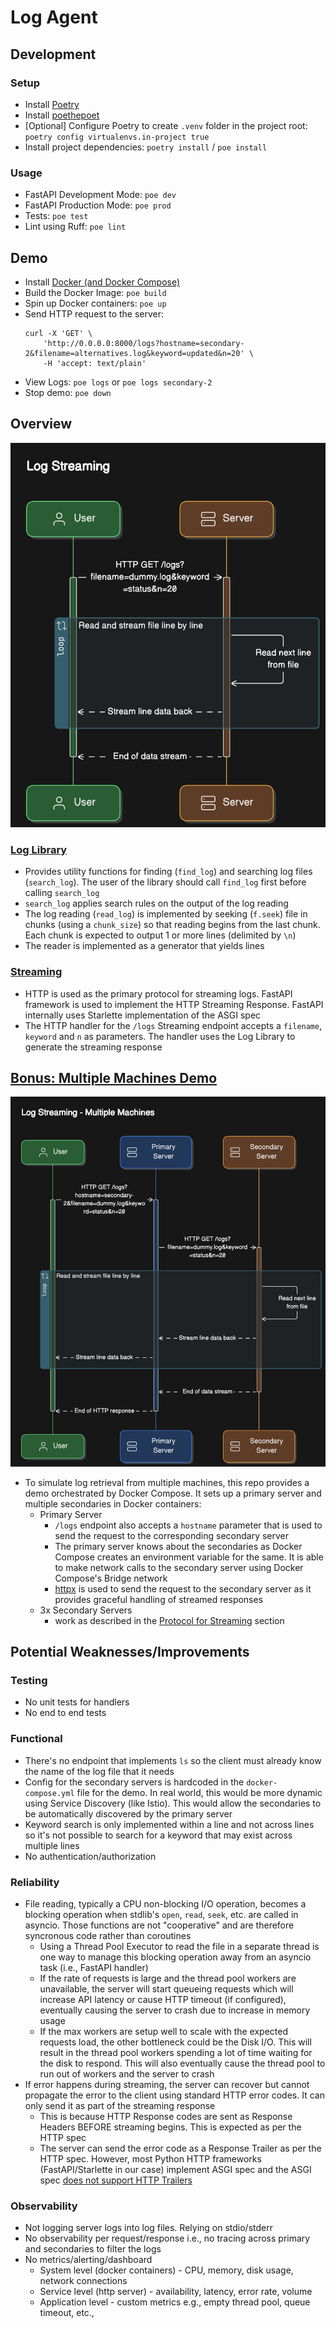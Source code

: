 # Log Agent

## Development 

### Setup

- Install [Poetry](https://python-poetry.org/docs/#installation)
- Install [poethepoet](https://github.com/nat-n/poethepoet)
- [Optional] Configure Poetry to create `.venv` folder in the project root: `poetry config virtualenvs.in-project true`
- Install project dependencies: `poetry install` / `poe install`

### Usage

- FastAPI Development Mode: `poe dev`
- FastAPI Production Mode: `poe prod`
- Tests: `poe test`
- Lint using Ruff: `poe lint`

## Demo

- Install [Docker (and Docker Compose)](https://docs.docker.com/get-docker/)
- Build the Docker Image: `poe build`
- Spin up Docker containers: `poe up`
- Send HTTP request to the server: 
    ```(bash)
    curl -X 'GET' \
        'http://0.0.0.0:8000/logs?hostname=secondary-2&filename=alternatives.log&keyword=updated&n=20' \
        -H 'accept: text/plain'
    ```
- View Logs: `poe logs` or `poe logs secondary-2`
- Stop demo: `poe down`

## Overview

![design](design.png)

### [Log Library](app/logs.py)
- Provides utility functions for finding (`find_log`) and searching log files (`search_log`). The user of the library should call `find_log` first before calling `search_log`
- `search_log` applies search rules on the output of the log reading
- The log reading (`read_log`) is implemented by seeking (`f.seek`) file in chunks (using a `chunk_size`) so that reading begins from the last chunk. Each chunk is expected to output 1 or more lines (delimited by `\n`)
- The reader is implemented as a generator that yields lines

### [Streaming](app/server.py)
- HTTP is used as the primary protocol for streaming logs. FastAPI framework is used to implement the HTTP Streaming Response. FastAPI internally uses Starlette implementation of the ASGI spec
- The HTTP handler for the `/logs` Streaming endpoint accepts a `filename`, `keyword` and `n` as parameters. The handler uses the Log Library to generate the streaming response

## [Bonus: Multiple Machines Demo](docker-compose.yml)

![design_multiple_machines](design_multiple_machines.png)

- To simulate log retrieval from multiple machines, this repo provides a demo orchestrated by Docker Compose. It sets up a primary server and multiple secondaries in Docker containers:
    - Primary Server
        - `/logs` endpoint also accepts a `hostname` parameter that is used to send the request to the corresponding secondary server
        - The primary server knows about the secondaries as Docker Compose creates an environment variable for the same. It is able to make network calls to the secondary server using Docker Compose's Bridge network
        - [httpx](https://www.python-httpx.org/) is used to send the request to the secondary server as it provides graceful handling of streamed responses
    - 3x Secondary Servers
        - work as described in the [Protocol for Streaming](###Streaming) section

## Potential Weaknesses/Improvements

### Testing
- No unit tests for handlers
- No end to end tests

### Functional
- There's no endpoint that implements `ls` so the client must already know the name of the log file that it needs
- Config for the secondary servers is hardcoded in the `docker-compose.yml` file for the demo. In real world, this would be more dynamic using Service Discovery (like Istio). This would allow the secondaries to be automatically discovered by the primary server
- Keyword search is only implemented within a line and not across lines so it's not possible to search for a keyword that may exist across multiple lines
- No authentication/authorization

### Reliability
- File reading, typically a CPU non-blocking I/O operation, becomes a blocking operation when stdlib's `open`, `read`, `seek`, etc. are called in asyncio. Those functions are not "cooperative" and are therefore syncronous code rather than coroutines
    - Using a Thread Pool Executor to read the file in a separate thread is one way to manage this blocking operation away from an asyncio task (i.e., FastAPI handler)
    - If the rate of requests is large and the thread pool workers are unavailable, the server will start queueing requests which will increase API latency or cause HTTP timeout (if configured), eventually causing the server to crash due to increase in memory usage
    - If the max workers are setup well to scale with the expected requests load, the other bottleneck could be the Disk I/O. This will result in the thread pool workers spending a lot of time waiting for the disk to respond. This will also eventually cause the thread pool to run out of workers and the server to crash
- If error happens during streaming, the server can recover but cannot propagate the error to the client using standard HTTP error codes. It can only send it as part of the streaming response
    - This is because HTTP Response codes are sent as Response Headers BEFORE streaming begins. This is expected as per the HTTP spec
    - The server can send the error code as a Response Trailer as per the HTTP spec. However, most Python HTTP frameworks (FastAPI/Starlette in our case) implement ASGI spec and the ASGI spec [does not support HTTP Trailers](https://github.com/encode/starlette/discussions/1739#discussioncomment-3094935)

### Observability
- Not logging server logs into log files. Relying on stdio/stderr
- No observability per request/response i.e., no tracing across primary and secondaries to filter the logs
- No metrics/alerting/dashboard
    - System level (docker containers) - CPU, memory, disk usage, network connections
    - Service level (http server) - availability, latency, error rate, volume
    - Application level - custom metrics e.g., empty thread pool, queue timeout, etc., 